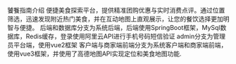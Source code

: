 饕餮指南介绍 
便捷美食探索平台，提供精准团购优惠与实时消费点评。通过位置筛选，迅速发现附近热门美食，并在互动地图上直观展示，让您的餐饮选择更加明智与便捷。
后端和数据库分支为系统后端，后端使用SpringBoot框架，MySql数据库，Redis缓存，登录使用阿里云API进行手机号码短信验证 
admin分支为管理员平台端，使用vue2框架 客户端与商家端前端分支为系统客户端和商家端前端，使用vue3框架，并使用了高德地图API实现定位和美食地图功能.
